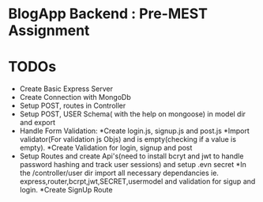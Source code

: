 # BlogApp Backend : Pre-MEST Assignment
# TODOs 
- Create Basic Express Server
- Create Connection with MongoDb 
- Setup POST, routes in Controller
- Setup  POST, USER Schema( with the help on mongoose) in model dir and export  
- Handle Form Validation: 
    *Create login.js, signup.js and post.js
    *Import validator(For validation js Objs)  and is empty(checking if a value is empty).
    *Create Validation for login, signup and post
- Setup Routes and create Api's(need to install bcryt and jwt to handle password hashing and track user sessions) and setup .evn secret 
    *In the /controller/user dir import all necessary dependancies ie. express,router,bcrpt,jwt,SECRET,usermodel and validation for sigup and login.
    *Create SignUp Route


